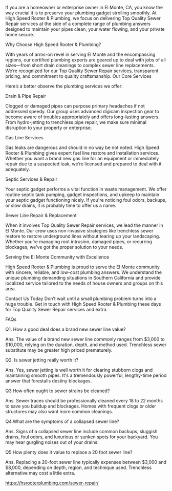  If you are a homeowner or enterprise owner in El Monte, CA, you know the way crucial it is to preserve your plumbing gadget strolling smoothly. At High Speed Rooter & Plumbing, we focus on delivering Top Quality Sewer Repair services at the side of a complete range of plumbing answers designed to maintain your pipes clean, your water flowing, and your private home secure.

Why Choose High Speed Rooter & Plumbing?

With years of arms-on revel in serving El Monte and the encompassing regions, our certified plumbing experts are geared up to deal with jobs of all sizes—from short drain cleanings to complex sewer line replacements. We’re recognized for our Top Quality Sewer Repair services, transparent pricing, and commitment to quality craftsmanship.
Our Core Services

Here’s a better observe the plumbing services we offer:


Drain & Pipe Repair

Clogged or damaged pipes can purpose primary headaches if not addressed speedy. Our group uses advanced digicam inspection gear to become aware of troubles appropriately and offers long-lasting answers. From hydro-jetting to trenchless pipe repair, we make sure minimal disruption to your property or enterprise.


Gas Line Services

Gas leaks are dangerous and should in no way be not noted. High Speed Rooter & Plumbing gives expert fuel line restore and installation services. Whether you want a brand new gas line for an equipment or immediately repair due to a suspected leak, we’re licensed and prepared to deal with it adequately.


Septic Services & Repair

Your septic gadget performs a vital function in waste management. We offer routine septic tank pumping, gadget inspections, and upkeep to maintain your septic gadget functioning nicely. If you're noticing foul odors, backups, or slow drains, it is probably time to offer us a name.


Sewer Line Repair & Replacement

When it involves Top Quality Sewer Repair services, we lead the manner in El Monte. Our crew uses non-invasive strategies like trenchless sewer restore to restore underground lines without tearing up your landscaping. Whether you’re managing root intrusion, damaged pipes, or recurring blockages, we've got the proper solution to your needs.



Serving the El Monte Community with Excellence

High Speed Rooter & Plumbing is proud to serve the El Monte community with sincere, reliable, and low-cost plumbing answers. We understand the unique plumbing demanding situations in Southern California and provide localized service tailored to the needs of house owners and groups on this area.

Contact Us Today
Don’t wait until a small plumbing problem turns into a huge trouble. Get in touch with High Speed Rooter & Plumbing these days for Top Quality Sewer Repair services and extra. 


FAQs

Q1. How a good deal does a brand new sewer line value?

Ans. The value of a brand new sewer line commonly ranges from $3,000 to $10,000, relying on the duration, depth, and method used. Trenchless sewer substitute may be greater high priced prematurely.


Q2. Is sewer jetting really worth it?

Ans. Yes, sewer jetting is well worth it for clearing stubborn clogs and maintaining smooth pipes. It's a tremendously powerful, lengthy-time period answer that forestalls destiny blockages.


Q3.How often ought to sewer strains be cleaned?

Ans. Sewer traces should be professionally cleaned every 18 to 22 months to save you buildup and blockages. Homes with frequent clogs or older structures may also want more common cleanings.


Q4.What are the symptoms of a collapsed sewer line?

Ans. Signs of a collapsed sewer line include common backups, sluggish drains, foul odors, and luxurious or sunken spots for your backyard. You may hear gurgling noises out of your drains.


Q5.How plenty does it value to replace a 20 foot sewer line?

Ans. Replacing a 20-foot sewer line typically expenses between $3,000 and $8,000, depending on depth, region, and technique used. Trenchless alternative may cost a little extra.

https://hsrooterplumbing.com/sewer-repair/
